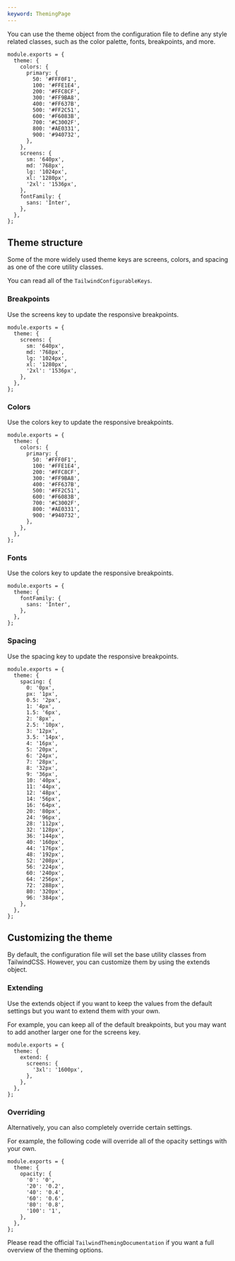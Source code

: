 ```yaml
---
keyword: ThemingPage
---
```


You can use the theme object from the configuration file to define any style related classes, such as the color palette, fonts, breakpoints, and more.

```angular-ts
module.exports = {
  theme: {
    colors: {
      primary: {
        50: '#FFF0F1',
        100: '#FFE1E4',
        200: '#FFC8CF',
        300: '#FF9BA8',
        400: '#FF637B',
        500: '#FF2C51',
        600: '#F6083B',
        700: '#C3002F',
        800: '#AE0331',
        900: '#940732',
      },
    },
    screens: {
      sm: '640px',
      md: '768px',
      lg: '1024px',
      xl: '1280px',
      '2xl': '1536px',
    },
    fontFamily: {
      sans: 'Inter',
    },
  },
};
```

## Theme structure

Some of the more widely used <span class="docs highlight">theme</span> keys are <span class="docs highlight">screens</span>, <span class="docs highlight">colors</span>, and <span class="docs highlight">spacing</span> as one of the core utility classes.

You can read all of the `TailwindConfigurableKeys`.

### Breakpoints

Use the <span class="docs highlight">screens</span> key to update the responsive breakpoints.

```angular-ts
module.exports = {
  theme: {
    screens: {
      sm: '640px',
      md: '768px',
      lg: '1024px',
      xl: '1280px',
      '2xl': '1536px',
    },
  },
};
```

### Colors

Use the <span class="docs highlight">colors</span> key to update the responsive breakpoints.

```angular-ts
module.exports = {
  theme: {
    colors: {
      primary: {
        50: '#FFF0F1',
        100: '#FFE1E4',
        200: '#FFC8CF',
        300: '#FF9BA8',
        400: '#FF637B',
        500: '#FF2C51',
        600: '#F6083B',
        700: '#C3002F',
        800: '#AE0331',
        900: '#940732',
      },
    },
  },
};
```

### Fonts

Use the <span class="docs highlight">colors</span> key to update the responsive breakpoints.

```angular-ts
module.exports = {
  theme: {
    fontFamily: {
      sans: 'Inter',
    },
  },
};
```

### Spacing

Use the <span class="docs highlight">spacing</span> key to update the responsive breakpoints.

```angular-ts
module.exports = {
  theme: {
    spacing: {
      0: '0px',
      px: '1px',
      0.5: '2px',
      1: '4px',
      1.5: '6px',
      2: '8px',
      2.5: '10px',
      3: '12px',
      3.5: '14px',
      4: '16px',
      5: '20px',
      6: '24px',
      7: '28px',
      8: '32px',
      9: '36px',
      10: '40px',
      11: '44px',
      12: '48px',
      14: '56px',
      16: '64px',
      20: '80px',
      24: '96px',
      28: '112px',
      32: '128px',
      36: '144px',
      40: '160px',
      44: '176px',
      48: '192px',
      52: '208px',
      56: '224px',
      60: '240px',
      64: '256px',
      72: '288px',
      80: '320px',
      96: '384px',
    },
  },
};
```

## Customizing the theme

By default, the configuration file will set the base utility classes from TailwindCSS. However, you can customize them by using the extends object.

### Extending

Use the <span class="docs highlight">extends</span> object if you want to keep the values from the default settings but you want to extend them with your own.

For example, you can keep all of the default breakpoints, but you may want to add another larger one for the screens key.

```angular-ts
module.exports = {
  theme: {
    extend: {
      screens: {
        '3xl': '1600px',
      },
    },
  },
};
```

### Overriding

Alternatively, you can also completely override certain settings.

For example, the following code will override all of the <span class="docs highlight">opacity</span> settings with your own.

```angular-ts
module.exports = {
  theme: {
    opacity: {
      '0': '0',
      '20': '0.2',
      '40': '0.4',
      '60': '0.6',
      '80': '0.8',
      '100': '1',
    },
  },
};
```

Please read the official `TailwindThemingDocumentation` if you want a full overview of the theming options.
